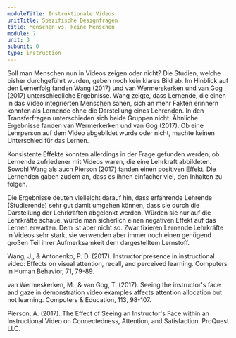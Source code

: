 ```yaml
---
moduleTitle: Instruktionale Videos
unitTitle: Spezifische Designfragen
title: Menschen vs. keine Menschen
module: 7
unit: 3
subunit: 0
type: instruction
---
```


Soll man Menschen nun in Videos zeigen oder nicht? Die Studien, welche bisher durchgeführt wurden, geben noch kein klares Bild ab. Im Hinblick auf den Lernerfolg fanden Wang (2017) und van Wermerskerken und van Gog (2017) unterschiedliche Ergebnisse. Wang zeigte, dass Lernende, die einen in das Video integrierten Menschen sahen, sich an mehr Fakten erinnern konnten als Lernende ohne die Darstellung eines Lehrenden. In den Transferfragen unterschieden sich beide Gruppen nicht. Ähnliche Ergebnisse fanden van Wermerkerken und van Gog (2017). Ob eine Lehrperson auf dem Video abgebildet wurde oder nicht, machte keinen Unterschied für das Lernen. 

Konsistente Effekte konnten allerdings in der Frage gefunden werden, ob Lernende zufriedener mit Videos waren, die eine Lehrkraft abbildeten. Sowohl Wang als auch Pierson (2017) fanden einen positiven Effekt. Die Lernenden gaben zudem an, dass es ihnen einfacher viel, den Inhalten zu folgen. 

Die Ergebnisse deuten vielleicht darauf hin, dass erfahrende Lehrende (Studierende) sehr gut damit umgehen können, dass sie durch die Darstellung der Lehrkräften abgelenkt werden. Würden sie nur auf die Lehrkräfte schaue, würde man sicherlich einen negativen Effekt auf das Lernen erwarten. Dem ist aber nicht so. Zwar fixieren Lernende Lehrkräfte in Videos sehr stark, sie verwenden aber immer noch einen genügend großen Teil ihrer Aufmerksamkeit dem dargestelltem Lernstoff. 

Wang, J., & Antonenko, P. D. (2017). Instructor presence in instructional video: Effects on visual attention, recall, and perceived learning. Computers in Human Behavior, 71, 79-89.

van Wermeskerken, M., & van Gog, T. (2017). Seeing the instructor's face and gaze in demonstration video examples affects attention allocation but not learning. Computers & Education, 113, 98-107.

Pierson, A. (2017). The Effect of Seeing an Instructor's Face within an Instructional Video on Connectedness, Attention, and Satisfaction. ProQuest LLC.